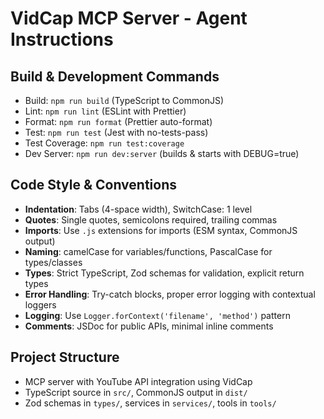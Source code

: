 # VidCap MCP Server - Agent Instructions

## Build & Development Commands

- Build: `npm run build` (TypeScript to CommonJS)
- Lint: `npm run lint` (ESLint with Prettier)
- Format: `npm run format` (Prettier auto-format)
- Test: `npm run test` (Jest with no-tests-pass)
- Test Coverage: `npm run test:coverage`
- Dev Server: `npm run dev:server` (builds & starts with DEBUG=true)

## Code Style & Conventions

- **Indentation**: Tabs (4-space width), SwitchCase: 1 level
- **Quotes**: Single quotes, semicolons required, trailing commas
- **Imports**: Use `.js` extensions for imports (ESM syntax, CommonJS output)
- **Naming**: camelCase for variables/functions, PascalCase for types/classes
- **Types**: Strict TypeScript, Zod schemas for validation, explicit return types
- **Error Handling**: Try-catch blocks, proper error logging with contextual loggers
- **Logging**: Use `Logger.forContext('filename', 'method')` pattern
- **Comments**: JSDoc for public APIs, minimal inline comments

## Project Structure

- MCP server with YouTube API integration using VidCap
- TypeScript source in `src/`, CommonJS output in `dist/`
- Zod schemas in `types/`, services in `services/`, tools in `tools/`
